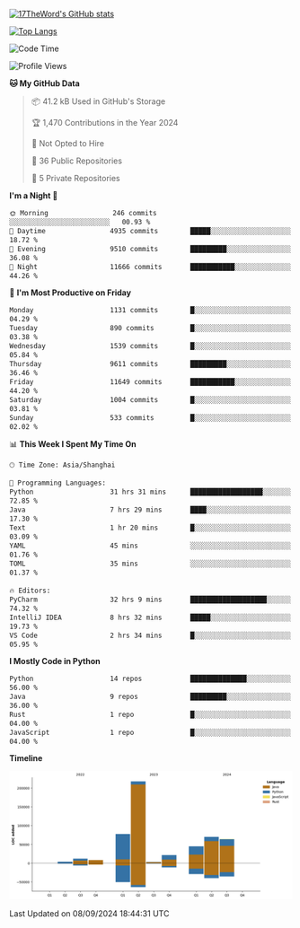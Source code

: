 [![17TheWord's GitHub stats](https://github-readme-stats.vercel.app/api?username=17TheWord&count_private=true&show_icons=true)](https://github.com/anuraghazra/github-readme-stats)

[![Top Langs](https://github-readme-stats.vercel.app/api/top-langs/?username=17TheWord&layout=compact&hide=html)](https://github.com/anuraghazra/github-readme-stats)


<!--START_SECTION:waka-->
![Code Time](http://img.shields.io/badge/Code%20Time-370%20hrs%2050%20mins-blue)

![Profile Views](http://img.shields.io/badge/Profile%20Views-0-blue)

**🐱 My GitHub Data** 

> 📦 41.2 kB Used in GitHub's Storage 
 > 
> 🏆 1,470 Contributions in the Year 2024
 > 
> 🚫 Not Opted to Hire
 > 
> 📜 36 Public Repositories 
 > 
> 🔑 5 Private Repositories 
 > 
**I'm a Night 🦉** 

```text
🌞 Morning                246 commits         ░░░░░░░░░░░░░░░░░░░░░░░░░   00.93 % 
🌆 Daytime                4935 commits        █████░░░░░░░░░░░░░░░░░░░░   18.72 % 
🌃 Evening                9510 commits        █████████░░░░░░░░░░░░░░░░   36.08 % 
🌙 Night                  11666 commits       ███████████░░░░░░░░░░░░░░   44.26 % 
```
📅 **I'm Most Productive on Friday** 

```text
Monday                   1131 commits        █░░░░░░░░░░░░░░░░░░░░░░░░   04.29 % 
Tuesday                  890 commits         █░░░░░░░░░░░░░░░░░░░░░░░░   03.38 % 
Wednesday                1539 commits        █░░░░░░░░░░░░░░░░░░░░░░░░   05.84 % 
Thursday                 9611 commits        █████████░░░░░░░░░░░░░░░░   36.46 % 
Friday                   11649 commits       ███████████░░░░░░░░░░░░░░   44.20 % 
Saturday                 1004 commits        █░░░░░░░░░░░░░░░░░░░░░░░░   03.81 % 
Sunday                   533 commits         █░░░░░░░░░░░░░░░░░░░░░░░░   02.02 % 
```


📊 **This Week I Spent My Time On** 

```text
🕑︎ Time Zone: Asia/Shanghai

💬 Programming Languages: 
Python                   31 hrs 31 mins      ██████████████████░░░░░░░   72.85 % 
Java                     7 hrs 29 mins       ████░░░░░░░░░░░░░░░░░░░░░   17.30 % 
Text                     1 hr 20 mins        █░░░░░░░░░░░░░░░░░░░░░░░░   03.09 % 
YAML                     45 mins             ░░░░░░░░░░░░░░░░░░░░░░░░░   01.76 % 
TOML                     35 mins             ░░░░░░░░░░░░░░░░░░░░░░░░░   01.37 % 

🔥 Editors: 
PyCharm                  32 hrs 9 mins       ███████████████████░░░░░░   74.32 % 
IntelliJ IDEA            8 hrs 32 mins       █████░░░░░░░░░░░░░░░░░░░░   19.73 % 
VS Code                  2 hrs 34 mins       █░░░░░░░░░░░░░░░░░░░░░░░░   05.95 % 
```

**I Mostly Code in Python** 

```text
Python                   14 repos            ██████████████░░░░░░░░░░░   56.00 % 
Java                     9 repos             █████████░░░░░░░░░░░░░░░░   36.00 % 
Rust                     1 repo              █░░░░░░░░░░░░░░░░░░░░░░░░   04.00 % 
JavaScript               1 repo              █░░░░░░░░░░░░░░░░░░░░░░░░   04.00 % 
```



**Timeline**

![Lines of Code chart](https://raw.githubusercontent.com/17TheWord/17TheWord/main/assets/bar_graph.png)


 Last Updated on 08/09/2024 18:44:31 UTC
<!--END_SECTION:waka-->
